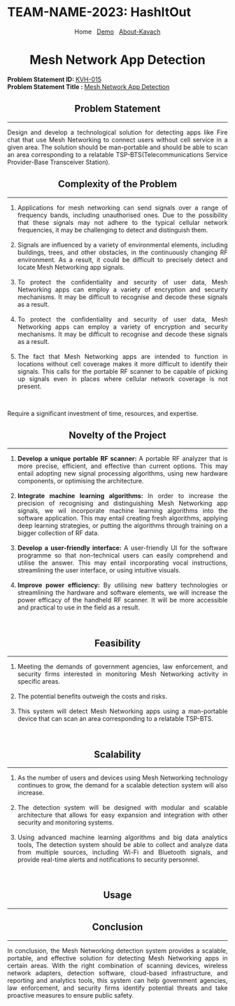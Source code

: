 # TEAM-NAME-2023: HashItOut

<!-- <link rel="stylesheet" href="style/style.css">-->
<div class="notification-menu" style="text-align: center;">
  <div align="center">
      Home&nbsp;&nbsp;&nbsp;<a href="Demo">Demo</a>&nbsp;&nbsp;&nbsp;<a href="about-kavach">About-Kavach</a>
  </div>
</div>

<div align="center"><b><h1>Mesh Network App Detection</h1></b></div>

<strong>Problem Statement ID: </strong>
<a href="https://kavach.mic.gov.in/kavach2023PS">KVH-015</a><br>
<strong>Problem Statement Title : </strong>
<a href="https://kavach.mic.gov.in/kavach2023PS">Mesh Network App Detection</a>

<div align="center"><b><h2>Problem Statement</h2></b></div>

---
<div style="text-align: justify;">
<p>Design and develop a technological solution for detecting apps like Fire chat that use Mesh Networking to connect users without cell service in a given area. The solution should be man-portable and should be able to scan an area corresponding to a relatable TSP-BTS(Telecommunications Service Provider-Base Transceiver Station).</p></div>

<div align="center"><b><h2>Complexity of the Problem</h2></b></div>

---
<div style="text-align: justify;">
  <ol> 
<li>Applications for mesh networking can send signals over a range of frequency bands, including unauthorised ones. Due to the possibility that these signals may not adhere to the typical cellular network frequencies, it may be challenging to detect and distinguish them.</li> <br>

<li>Signals are influenced by a variety of environmental elements, including buildings, trees, and other obstacles, in the continuously changing RF environment. As a result, it could be difficult to precisely detect and locate Mesh Networking app signals.</li> <br>
    
<li>To protect the confidentiality and security of user data, Mesh Networking apps can employ a variety of encryption and security mechanisms. It may be difficult to recognise and decode these signals as a result.</li> <br>

<li>To protect the confidentiality and security of user data, Mesh Networking apps can employ a variety of encryption and security mechanisms. It may be difficult to recognise and decode these signals as a result.</li> <br>

<li>The fact that Mesh Networking apps are intended to function in locations without cell coverage makes it more difficult to identify their signals. This calls for the portable RF scanner to be capable of picking up signals even in places where cellular network coverage is not present.</li> </ol> <br>

 Require a significant investment of time, resources, and expertise.</div>

<div align="center"><b><h2>Novelty of the Project</h2></b></div>

---
<div style="text-align: justify;">
 <ol>
<li><strong>Develop a unique portable RF scanner: </strong>A portable RF analyzer that is more precise, efficient, and effective than current options. This may entail adopting new signal processing algorithms, using new hardware components, or optimising the architecture.</li> <br>

<li><strong>Integrate machine learning algorithms: </strong>In order to increase the precision of recognising and distinguishing Mesh Networking app signals, we wil incorporate machine learning algorithms into the software application. This may entail creating fresh algorithms, applying deep learning strategies, or putting the algorithms through training on a bigger collection of RF data.</li> <br>

<li><strong>Develop a user-friendly interface: </strong>A user-friendly UI for the software programme so that non-technical users can easily comprehend and utilise the answer. This may entail incorporating vocal instructions, streamlining the user interface, or using intuitive visuals.</li> <br>

<li><strong>Improve power efficiency: </strong>By utilising new battery technologies or streamlining the hardware and software elements, we will increase the power efficacy of the handheld RF scanner. It will be more accessible and practical to use in the field as a result. </li> </ol> <br>
</div>

<!--5. <strong>Use blockchain technology for security and privacy: </strong>To guarantee the security and anonymity of the Mesh Networking app signals that have been identified, we will consider using blockchain technology. This may entail creating a protocol based on blockchain technology for safely sending and keeping the signals.-->

<div align="center"><b><h2>Feasibility</h2></b></div>

---
<div style="text-align: justify;">
  <ol>
<li> Meeting the demands of government agencies, law enforcement, and security firms interested in monitoring Mesh Networking activity in specific areas.</li> <br>

<li>The potential benefits outweigh the costs and risks.</li> <br>

<li>This system will detect Mesh Networking apps using a man-portable device that can scan an area corresponding to a relatable TSP-BTS. </li> </ol> <br></div>

<div align="center"><b><h2>Scalability</h2></b></div>

---
<div style="text-align: justify;">
<ol>
<li>As the number of users and devices using Mesh Networking technology continues to grow, the demand for a scalable detection system will also increase.</li> <br>

<li>The detection system will be designed with modular and scalable architecture that allows for easy expansion and integration with other security and monitoring systems.</li> <br>

<li>Using advanced machine learning algorithms and big data analytics tools, The detection system should be able to collect and analyze data from multiple sources, including Wi-Fi and Bluetooth signals, and provide real-time alerts and notifications to security personnel. </li> </ol> <br> </div>

<div align="center"><b><h2>Usage</h2></b></div>

---
<div align="center"><b><h2>Conclusion</h2></b></div>

---
<div style="text-align: justify;">
<p>In conclusion, the Mesh Networking detection system provides a scalable, portable, and effective solution for detecting Mesh Networking apps in certain areas. With the right combination of scanning devices, wireless network adapters, detection software, cloud-based infrastructure, and reporting and analytics tools, this system can help government agencies, law enforcement, and security firms identify potential threats and take proactive measures to ensure public safety. </p></div>

